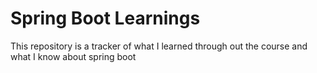 # Spring Boot Learnings
This repository is a tracker of what I learned through out the course and what I know about spring boot

